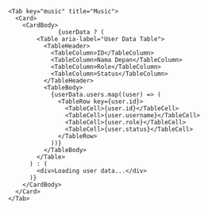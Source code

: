         <Tab key="music" title="Music">
          <Card>
            <CardBody>
                      {userData ? (
                <Table aria-label="User Data Table">
                  <TableHeader>
                    <TableColumn>ID</TableColumn>
                    <TableColumn>Nama Depan</TableColumn>
                    <TableColumn>Role</TableColumn>
                    <TableColumn>Status</TableColumn>
                  </TableHeader>
                  <TableBody>
                    {userData.users.map((user) => (
                      <TableRow key={user.id}>
                        <TableCell>{user.id}</TableCell>
                        <TableCell>{user.username}</TableCell>
                        <TableCell>{user.role}</TableCell>
                        <TableCell>{user.status}</TableCell>
                      </TableRow>
                    ))}
                  </TableBody>
                </Table>
              ) : (
                <div>Loading user data...</div>
              )}
            </CardBody>
          </Card>
        </Tab>